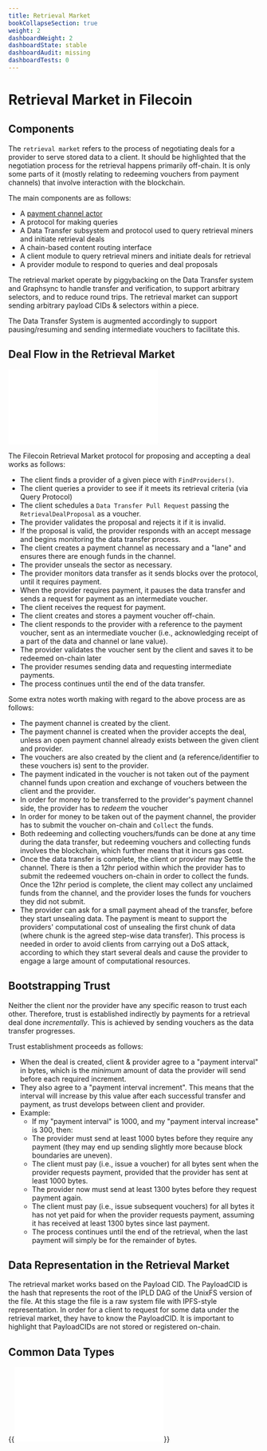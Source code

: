 ```yaml
---
title: Retrieval Market
bookCollapseSection: true
weight: 2
dashboardWeight: 2
dashboardState: stable
dashboardAudit: missing
dashboardTests: 0
---
```


# Retrieval Market in Filecoin

## Components

The `retrieval market` refers to the process of negotiating deals for a provider to serve stored data to a client. It should be highlighted that the negotiation process for the retrieval happens primarily off-chain. It is only some parts of it (mostly relating to redeeming vouchers from payment channels) that involve interaction with the blockchain.

The main components are as follows:

- A [payment channel actor](payment_channels#payment-channel-actor)
- A protocol for making queries
- A Data Transfer subsystem and protocol used to query retrieval miners and initiate retrieval deals
- A chain-based content routing interface
- A client module to query retrieval miners and initiate deals for retrieval
- A provider module to respond to queries and deal proposals

The retrieval market operate by piggybacking on the Data Transfer system and Graphsync to handle transfer and verification, to support arbitrary selectors, and to reduce round trips. The retrieval market can support sending arbitrary payload CIDs & selectors within a piece. 

The Data Transfer System is augmented accordingly to support pausing/resuming and sending intermediate vouchers to facilitate this.


## Deal Flow in the Retrieval Market

![Retrieval Flow](retrieval_flow_v1.mmd)

The Filecoin Retrieval Market protocol for proposing and accepting a deal works as follows:

- The client finds a provider of a given piece with `FindProviders()`.
- The client queries a provider to see if it meets its retrieval criteria (via Query Protocol)
- The client schedules a `Data Transfer Pull Request` passing the `RetrievalDealProposal` as a voucher.
- The provider validates the proposal and rejects it if it is invalid.
- If the proposal is valid, the provider responds with an accept message and begins monitoring the data transfer process.
- The client creates a payment channel as necessary and a "lane" and ensures there are enough funds in the channel.
- The provider unseals the sector as necessary.
- The provider monitors data transfer as it sends blocks over the protocol, until it requires payment.
- When the provider requires payment, it pauses the data transfer and sends a request for payment as an intermediate voucher.
- The client receives the request for payment.
- The client creates and stores a payment voucher off-chain.
- The client responds to the provider with a reference to the payment voucher, sent as an intermediate voucher (i.e., acknowledging receipt of a part of the data and channel or lane value).
- The provider validates the voucher sent by the client and saves it to be redeemed on-chain later
- The provider resumes sending data and requesting intermediate payments.
- The process continues until the end of the data transfer.

Some extra notes worth making with regard to the above process are as follows:

- The payment channel is created by the client.
- The payment channel is created when the provider accepts the deal, unless an open payment channel already exists between the given client and provider.
- The vouchers are also created by the client and (a reference/identifier to these vouchers is) sent to the provider.
- The payment indicated in the voucher is not taken out of the payment channel funds upon creation and exchange of vouchers between the client and the provider.
- In order for money to be transferred to the provider's payment channel side, the provider has to *redeem* the voucher
- In order for money to be taken out of the payment channel, the provider has to submit the voucher on-chain and `Collect` the funds.
- Both redeeming and collecting vouchers/funds can be done at any time during the data transfer, but redeeming vouchers and collecting funds involves the blockchain, which further means that it incurs gas cost.
- Once the data transfer is complete, the client or provider may Settle the channel. There is then a 12hr period within which the provider has to submit the redeemed vouchers on-chain in order to collect the funds. Once the 12hr period is complete, the client may collect any unclaimed funds from the channel, and the provider loses the funds for vouchers they did not submit.
- The provider can ask for a small payment ahead of the transfer, before they start unsealing data. The payment is meant to support the providers' computational cost of unsealing the first chunk of data (where chunk is the agreed step-wise data transfer). This process is needed in order to avoid clients from carrying out a DoS attack, according to which they start several deals and cause the provider to engage a large amount of computational resources.

## Bootstrapping Trust

Neither the client nor the provider have any specific reason to trust each other. Therefore, trust is established indirectly by payments for a retrieval deal done *incrementally*. This is achieved by sending vouchers as the data transfer progresses.

Trust establishment proceeds as follows:
- When the deal is created, client & provider agree to a "payment interval" in bytes, which is the _minimum_ amount of data the provider will send before each required increment.
- They also agree to a "payment interval increment". This means that the interval will increase by this value after each successful transfer and payment, as trust develops between client and provider.
- Example:
   - If my "payment interval" is 1000, and my "payment interval increase" is 300, then:
   - The provider must send at least 1000 bytes before they require any payment (they may end up sending slightly more because block boundaries are uneven).
   - The client must pay (i.e., issue a voucher) for all bytes sent when the provider requests payment, provided that the provider has sent at least 1000 bytes.
   - The provider now must send at least 1300 bytes before they request payment again.
   - The client must pay (i.e., issue subsequent vouchers) for all bytes it has not yet paid for when the provider requests payment, assuming it has received at least 1300 bytes since last payment.
   - The process continues until the end of the retrieval, when the last payment will simply be for the remainder of bytes.

## Data Representation in the Retrieval Market

The retrieval market works based on the Payload CID. The PayloadCID is the hash that represents the root of the IPLD DAG of the UnixFS version of the file. At this stage the file is a raw system file with IPFS-style representation. In order for a client to request  for some data under the retrieval market, they have to know the PayloadCID. It is important to highlight that PayloadCIDs are not stored or registered on-chain.

## Common Data Types

{{<embed src="/externals/go-fil-markets/retrievalmarket/types.go"  lang="go">}}